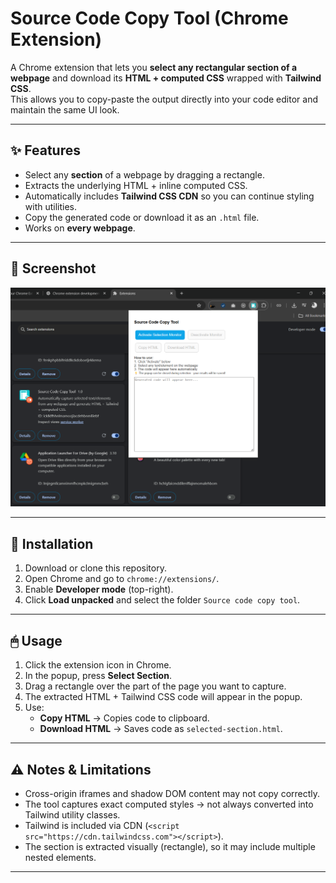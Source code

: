 # Source Code Copy Tool (Chrome Extension)

A Chrome extension that lets you **select any rectangular section of a webpage** and download its **HTML + computed CSS** wrapped with **Tailwind CSS**.  
This allows you to copy-paste the output directly into your code editor and maintain the same UI look.

---

## ✨ Features
- Select any **section** of a webpage by dragging a rectangle.
- Extracts the underlying HTML + inline computed CSS.
- Automatically includes **Tailwind CSS CDN** so you can continue styling with utilities.
- Copy the generated code or download it as an `.html` file.
- Works on **every webpage**.

---

## 📸 Screenshot

![Screenshot](screenshot.png)

---

## 🚀 Installation
1. Download or clone this repository.
2. Open Chrome and go to `chrome://extensions/`.
3. Enable **Developer mode** (top-right).
4. Click **Load unpacked** and select the folder `Source code copy tool`.

---

## 🖱 Usage
1. Click the extension icon in Chrome.
2. In the popup, press **Select Section**.
3. Drag a rectangle over the part of the page you want to capture.
4. The extracted HTML + Tailwind CSS code will appear in the popup.
5. Use:
   - **Copy HTML** → Copies code to clipboard.
   - **Download HTML** → Saves code as `selected-section.html`.

---

## ⚠️ Notes & Limitations
- Cross-origin iframes and shadow DOM content may not copy correctly.
- The tool captures exact computed styles → not always converted into Tailwind utility classes.
- Tailwind is included via CDN (`<script src="https://cdn.tailwindcss.com"></script>`).
- The section is extracted visually (rectangle), so it may include multiple nested elements.

---


